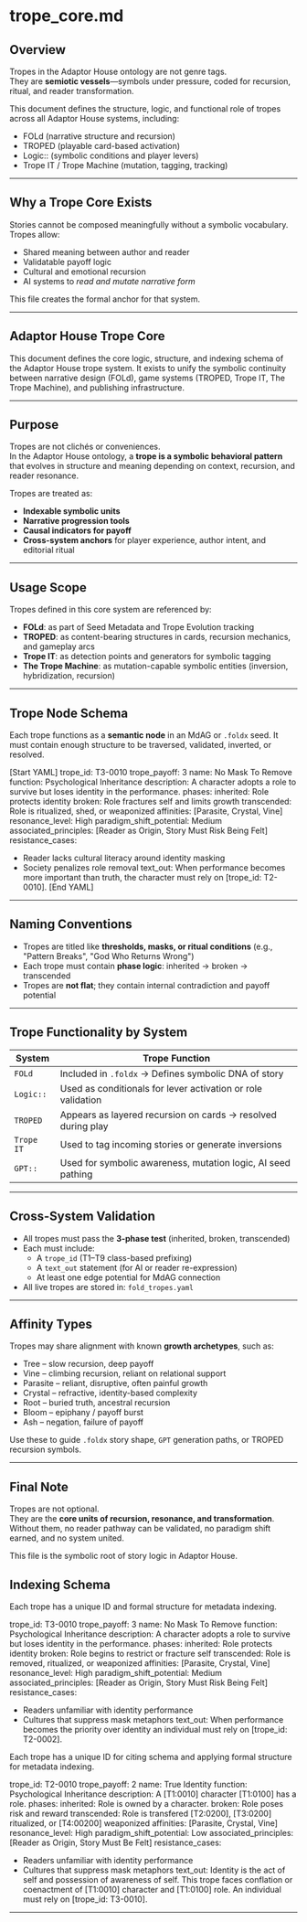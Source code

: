 # trope_core.md

## Overview

Tropes in the Adaptor House ontology are not genre tags.  
They are **semiotic vessels**—symbols under pressure, coded for recursion, ritual, and reader transformation.

This document defines the structure, logic, and functional role of tropes across all Adaptor House systems, including:
- FOLd (narrative structure and recursion)
- TROPED (playable card-based activation)
- Logic:: (symbolic conditions and player levers)
- Trope IT / Trope Machine (mutation, tagging, tracking)

---

## Why a Trope Core Exists

Stories cannot be composed meaningfully without a symbolic vocabulary. Tropes allow:
- Shared meaning between author and reader
- Validatable payoff logic
- Cultural and emotional recursion
- AI systems to *read and mutate narrative form*

This file creates the formal anchor for that system.

---


## Adaptor House Trope Core
This document defines the core logic, structure, and indexing schema of the Adaptor House trope system. It exists to unify the symbolic continuity between narrative design (FOLd), game systems (TROPED, Trope IT, The Trope Machine), and publishing infrastructure.

---

## Purpose

Tropes are not clichés or conveniences.  
In the Adaptor House ontology, a **trope is a symbolic behavioral pattern** that evolves in structure and meaning depending on context, recursion, and reader resonance.

Tropes are treated as:
- **Indexable symbolic units**
- **Narrative progression tools**
- **Causal indicators for payoff**
- **Cross-system anchors** for player experience, author intent, and editorial ritual

---

## Usage Scope

Tropes defined in this core system are referenced by:
- **FOLd**: as part of Seed Metadata and Trope Evolution tracking
- **TROPED**: as content-bearing structures in cards, recursion mechanics, and gameplay arcs
- **Trope IT**: as detection points and generators for symbolic tagging
- **The Trope Machine**: as mutation-capable symbolic entities (inversion, hybridization, recursion)

---


## Trope Node Schema

Each trope functions as a **semantic node** in an MdAG or `.foldx` seed. It must contain enough structure to be traversed, validated, inverted, or resolved.

[Start YAML]
trope_id: T3-0010
trope_payoff: 3
name: No Mask To Remove
function: Psychological Inheritance
description: A character adopts a role to survive but loses identity in the performance.
phases:
  inherited: Role protects identity
  broken: Role fractures self and limits growth
  transcended: Role is ritualized, shed, or weaponized
affinities: [Parasite, Crystal, Vine]
resonance_level: High
paradigm_shift_potential: Medium
associated_principles: [Reader as Origin, Story Must Risk Being Felt]
resistance_cases:
  - Reader lacks cultural literacy around identity masking
  - Society penalizes role removal
text_out: When performance becomes more important than truth, the character must rely on [trope_id: T2-0010].
[End YAML]

---

## Naming Conventions

- Tropes are titled like **thresholds, masks, or ritual conditions** (e.g., "Pattern Breaks", "God Who Returns Wrong")
- Each trope must contain **phase logic**: inherited → broken → transcended
- Tropes are **not flat**; they contain internal contradiction and payoff potential

---

## Trope Functionality by System

| System     | Trope Function |
|------------|----------------|
| `FOLd`     | Included in `.foldx` → Defines symbolic DNA of story |
| `Logic::`  | Used as conditionals for lever activation or role validation |
| `TROPED`   | Appears as layered recursion on cards → resolved during play |
| `Trope IT` | Used to tag incoming stories or generate inversions |
| `GPT::`    | Used for symbolic awareness, mutation logic, AI seed pathing |

---

## Cross-System Validation

- All tropes must pass the **3-phase test** (inherited, broken, transcended)
- Each must include:
  - A `trope_id` (T1–T9 class-based prefixing)
  - A `text_out` statement (for AI or reader re-expression)
  - At least one edge potential for MdAG connection
- All live tropes are stored in: `fold_tropes.yaml`

---

## Affinity Types

Tropes may share alignment with known **growth archetypes**, such as:
- Tree – slow recursion, deep payoff
- Vine – climbing recursion, reliant on relational support
- Parasite – reliant, disruptive, often painful growth
- Crystal – refractive, identity-based complexity
- Root – buried truth, ancestral recursion
- Bloom – epiphany / payoff burst
- Ash – negation, failure of payoff

Use these to guide `.foldx` story shape, `GPT` generation paths, or TROPED recursion symbols.

---

## Final Note

Tropes are not optional.  
They are the **core units of recursion, resonance, and transformation**.  
Without them, no reader pathway can be validated, no paradigm shift earned, and no system united.

This file is the symbolic root of story logic in Adaptor House.

## Indexing Schema

Each trope has a unique ID and formal structure for metadata indexing.


trope_id: T3-0010
trope_payoff: 3
name: No Mask To Remove
function: Psychological Inheritance
description: A character adopts a role to survive but loses identity in the performance.
phases:
  inherited: Role protects identity
  broken: Role begins to restrict or fracture self
  transcended: Role is removed, ritualized, or weaponized
affinities: [Parasite, Crystal, Vine]
resonance_level: High
paradigm_shift_potential: Medium
associated_principles: [Reader as Origin, Story Must Risk Being Felt]
resistance_cases:
  - Readers unfamiliar with identity performance
  - Cultures that suppress mask metaphors
text_out: When performance becomes the priority over identity an individual must rely on [trope_id: T2-0002].



Each trope has a unique ID for citing schema and applying formal structure for metadata indexing.


trope_id: T2-0010
trope_payoff: 2
name: True Identity
function: Psychological Inheritance
description: A [T1:0010] character [T1:0100] has a role.
phases:
  inherited: Role is owned by a character.
  broken: Role poses risk and reward
  transcended: Role is transfered [T2:0200], [T3:0200] ritualized, or [T4:00200] weaponized
affinities: [Parasite, Crystal, Vine]
resonance_level: High
paradigm_shift_potential: Low
associated_principles: [Reader as Origin, Story Must Be Felt]
resistance_cases:
  - Readers unfamiliar with identity performance
  - Cultures that suppress mask metaphors
text_out: Identity is the act of self and possession of awareness of self. This trope faces conflation or coenactment of [T1:0010] character and [T1:0100] role. An individual must rely on [trope_id: T3-0010].

---
